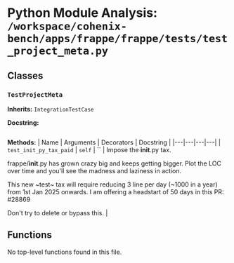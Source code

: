 # Python Module Analysis: `/workspace/cohenix-bench/apps/frappe/frappe/tests/test_project_meta.py`

## Classes

### `TestProjectMeta`
**Inherits:** `IntegrationTestCase`


**Docstring:**
```

```

**Methods:**
| Name | Arguments | Decorators | Docstring |
|---|---|---|---|
| `test_init_py_tax_paid` | `self` | `` | Impose the __init__.py tax.

frappe/__init__.py has grown crazy big and keeps getting bigger. Plot the LOC over time and
you'll see the madness and laziness in action.

This new ~test~ tax will require reducing 3 line per day (~1000 in a year) from 1st Jan
2025 onwards. I am offering a headstart of 50 days in this PR: #28869

Don't try to delete or bypass this. |





## Functions

No top-level functions found in this file.
